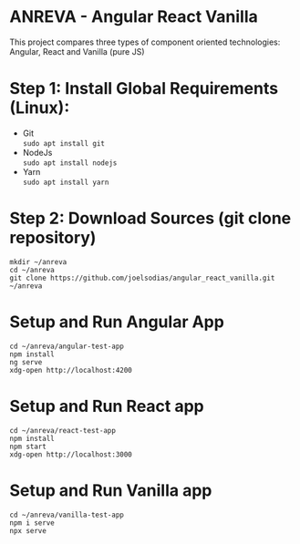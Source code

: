 # ANREVA - Angular React Vanilla
This project compares three types of component oriented technologies: Angular, React and Vanilla (pure JS)

# Step 1: Install Global Requirements (Linux):
* Git         
     ```sudo apt install git```
* NodeJs      
     ```sudo apt install nodejs```  
* Yarn        
     ```sudo apt install yarn```

# Step 2: Download Sources (git clone repository)
```
mkdir ~/anreva
cd ~/anreva
git clone https://github.com/joelsodias/angular_react_vanilla.git ~/anreva
```
# Setup and Run Angular App
```
cd ~/anreva/angular-test-app
npm install
ng serve
xdg-open http://localhost:4200
```
# Setup and Run React app
```
cd ~/anreva/react-test-app
npm install
npm start
xdg-open http://localhost:3000
```
# Setup and Run Vanilla app
```
cd ~/anreva/vanilla-test-app
npm i serve
npx serve
```

